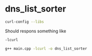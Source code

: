 # dns_list_sorter


```sh
curl-config --libs
```
Should respons something like
```sh
-lcurl
```


```sh
g++ main.cpp -lcurl -o dns_list_sorter
```

